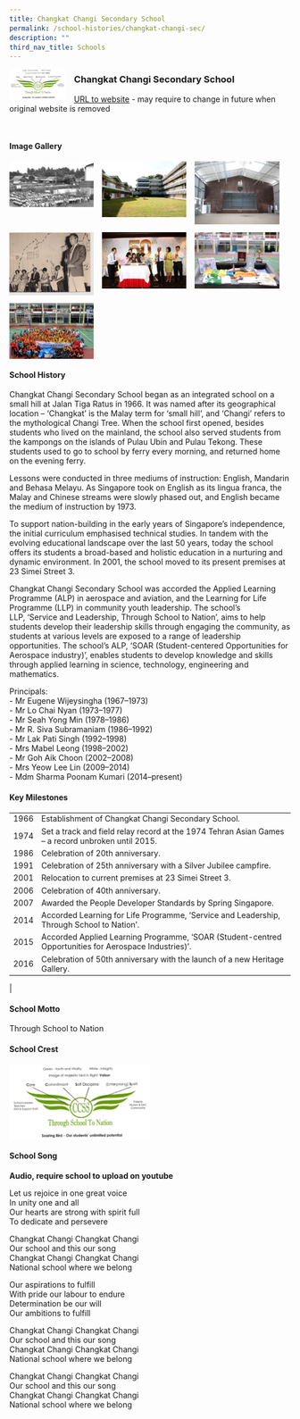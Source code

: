 ```yaml
---
title: Changkat Changi Secondary School
permalink: /school-histories/changkat-changi-sec/
description: ""
third_nav_title: Schools
---
```

<img src="/images/changkatchangisec1.jpg" style="width:20%;margin-right:15px;" align = "left">

### **Changkat Changi Secondary School**
[URL to website](http://www.changkatchangisec.moe.edu.sg/) - may require to change in future when original website is removed

<br clear="left">

#### **Image Gallery**

<p><a href="/images/changkatchangisec2.jpg">  
<img src="/images/changkatchangisec2.jpg" style="width:30%;margin-right:15px;" align = "left">
</a></p>

<p><a href="/images/changkatchangisec3.jpg">  
<img src="/images/changkatchangisec3.jpg" style="width:30%;margin-right:15px;" align = "left">
</a></p>

<p><a href="/images/changkatchangisec4.jpg">  
<img src="/images/changkatchangisec4.jpg" style="width:30%;margin-right:15px;" align = "left">
</a></p>

<br clear="left">

<p><a href="/images/changkatchangisec5.jpg">  
<img src="/images/changkatchangisec5.jpg" style="width:30%;margin-right:15px;" align = "left">
</a></p>

<p><a href="/images/changkatchangisec6.jpg">  
<img src="/images/changkatchangisec6.jpg" style="width:30%;margin-right:15px;" align = "left">
</a></p>

<p><a href="/images/changkatchangisec7.jpg">  
<img src="/images/changkatchangisec7.jpg" style="width:30%;margin-right:15px;" align = "left">
</a></p>

<br clear="left">

<p><a href="/images/changkatchangisec8.jpg">  
<img src="/images/changkatchangisec8.jpg" style="width:30%;margin-right:15px;" align = "left">
</a></p>

<br clear="left">

#### **School History**
Changkat Changi Secondary School began as an integrated school on a small hill at Jalan Tiga Ratus in 1966. It was named after its geographical location – ‘Changkat’ is the Malay term for ‘small hill’, and ‘Changi’ refers to the mythological Changi Tree. When the school first opened, besides students who lived on the mainland, the school also served students from the kampongs on the islands of Pulau Ubin and Pulau Tekong. These students used to go to school by ferry every morning, and returned home on the evening ferry.

Lessons were conducted in three mediums of instruction: English, Mandarin and Behasa Melayu. As Singapore took on English as its lingua franca, the Malay and Chinese streams were slowly phased out, and English became the medium of instruction by 1973.

To support nation-building in the early years of Singapore’s independence, the initial curriculum emphasised technical studies. In tandem with the evolving educational landscape over the last 50 years, today the school offers its students a broad-based and holistic education in a nurturing and dynamic environment. In 2001, the school moved to its present premises at 23 Simei Street 3.

Changkat Changi Secondary School was accorded the Applied Learning Programme (ALP) in aerospace and aviation, and the Learning for Life Programme (LLP) in community youth leadership. The school’s LLP, ‘Service and Leadership, Through School to Nation’, aims to help students develop their leadership skills through engaging the community, as students at various levels are exposed to a range of leadership opportunities. The school’s ALP, ‘SOAR (Student-centered Opportunities for Aerospace industry)’, enables students to develop knowledge and skills through applied learning in science, technology, engineering and mathematics.

Principals:<br>
\- Mr Eugene Wijeysingha (1967–1973)<br>
\- Mr Lo Chai Nyan (1973–1977)<br>
\- Mr Seah Yong Min (1978–1986)<br>
\- Mr R. Siva Subramaniam (1986–1992)<br>
\- Mr Lak Pati Singh (1992–1998)<br>
\- Mrs Mabel Leong (1998–2002)<br>
\- Mr Goh Aik Choon (2002–2008)<br>
\- Mrs Yeow Lee Lin (2009–2014)<br>
\- Mdm Sharma Poonam Kumari (2014–present)

#### **Key Milestones**

|  |  |
|:---:|---|
| 1966 | Establishment of Changkat Changi Secondary School. |
| 1974 | Set a track and field relay record at the 1974 Tehran Asian Games – a record unbroken until 2015. |
| 1986 | Celebration of 20th anniversary. |
| 1991 | Celebration of 25th anniversary with a Silver Jubilee campfire. |
| 2001 | Relocation to current premises at 23 Simei Street 3. |
| 2006 | Celebration of 40th anniversary. |
| 2007 | Awarded the People Developer Standards by Spring Singapore. |
| 2014 | Accorded Learning for Life Programme, ‘Service and Leadership, Through School to Nation’. |
| 2015 | Accorded Applied Learning Programme, ‘SOAR (Student-centred Opportunities for Aerospace Industries)’. |
| 2016 | Celebration of 50th anniversary with the launch of a new Heritage Gallery. |
|

#### **School Motto**
Through School to Nation

#### **School Crest**
<img src="/images/changkatchangisec1.jpg" style="width:50%;margin-right:15px;" align = "left">

<br clear="left">

#### **School Song**
**Audio, require school to upload on youtube**

Let us rejoice in one great voice<br>
In unity one and all<br>
Our hearts are strong with spirit full<br>
To dedicate and persevere
 
Changkat Changi Changkat Changi<br>
Our school and this our song<br>
Changkat Changi Changkat Changi<br>
National school where we belong

Our aspirations to fulfill<br>
With pride our labour to endure<br>
Determination be our will<br>
Our ambitions to fulfill

Changkat Changi Changkat Changi<br>
Our school and this our song<br>
Changkat Changi Changkat Changi<br>
National school where we belong

Changkat Changi Changkat Changi<br>
Our school and this our song<br>
Changkat Changi Changkat Changi<br>
National school where we belong